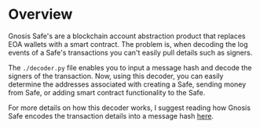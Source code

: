 # Overview
Gnosis Safe's are a blockchain account abstraction product that replaces EOA wallets with a smart contract. The problem is, when decoding the log events of a Safe's transactions you can't easily pull details such as signers. 

The `./decoder.py` file enables you to input a message hash and decode the signers of the transaction. Now, using this decoder, you can easily determine the addresses associated with creating a Safe, sending money from Safe, or adding smart contract functionality to the Safe. 

For more details on how this decoder works, I suggest reading how Gnosis Safe encodes the transaction details into a message hash [here](https://docs.safe.global/smart-account-signatures). 